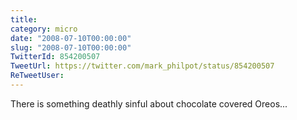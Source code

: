 ```yaml
---
title: 
category: micro
date: "2008-07-10T00:00:00"
slug: "2008-07-10T00:00:00"
TwitterId: 854200507
TweetUrl: https://twitter.com/mark_philpot/status/854200507
ReTweetUser: 
---
```


There is something deathly sinful about chocolate covered Oreos...